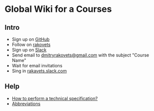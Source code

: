 # Global Wiki for a Courses

## Intro
- Sign up on [GitHub](https://github.com/)
- Follow on [rakovets](https://github.com/rakovets)
- Sign up on [Slack](https://slack.com/)
- Send email to dmitryrakovets@gmail.com with the subject "Course Name"
- Wait for email invitations
- Sing in [rakavets.slack.com](https://rakavets.slack.com)

## Help
- [How to perform a technical specification?](perform-technical-specification.md)
- [Abbreviations](abbreviations.md)
